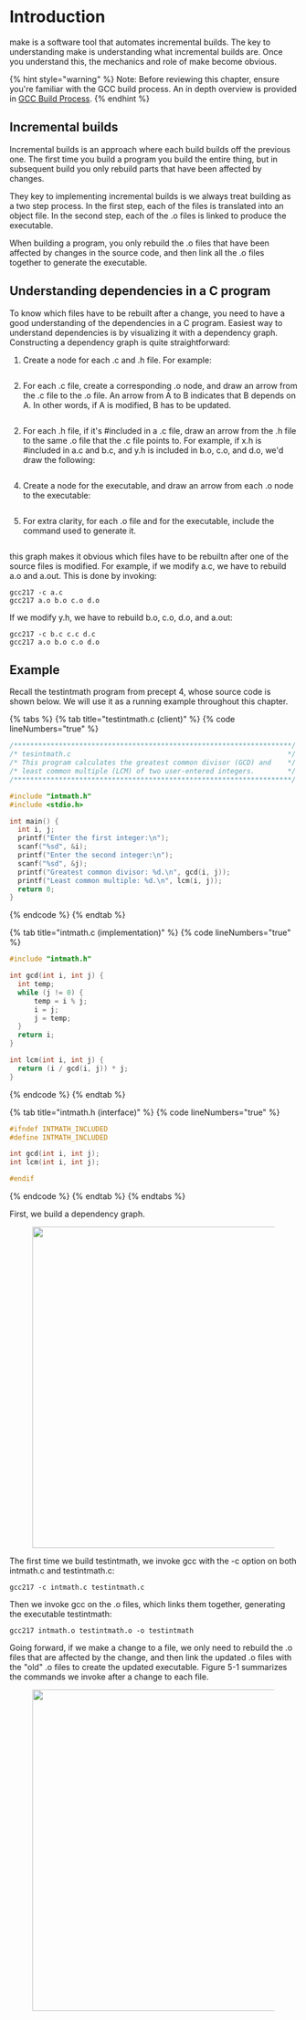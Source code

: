 # Introduction

make is a software tool that automates incremental builds. The key to understanding make is understanding what incremental builds are. Once you understand this, the mechanics and role of make become obvious.&#x20;

{% hint style="warning" %}
Note: Before reviewing this chapter, ensure you're familiar with the GCC build process. An in depth overview is provided in [GCC Build Process](broken-reference).
{% endhint %}

## Incremental builds

Incremental builds is an approach where each build builds off the previous one. The first time you build a program you build the entire thing, but in subsequent build you only rebuild parts that have been affected by changes.

They key to implementing incremental builds is we always treat building as a two step process. In the first step, each of the files is translated into an object file. In the second step, each of the .o files is linked to produce the executable.&#x20;

When building a program, you only rebuild the .o files that have been affected by changes in the source code, and then link all the .o files together to generate the executable.&#x20;

## Understanding dependencies in a C program

To know which files have to be rebuilt after a change, you need to have a good understanding of the dependencies in a C program. Easiest way to understand dependencies is by visualizing it with a dependency graph. Constructing a dependency graph is quite straightforward:

1. Create a node for each .c and .h file. For example:

<figure><img src="../.gitbook/assets/Group 92.png" alt=""><figcaption></figcaption></figure>

2. For each .c file, create a corresponding .o node, and draw an arrow from the .c file to the .o file. An arrow from A to B indicates that B depends on A. In other words, if A is modified, B has to be updated.

<figure><img src="../.gitbook/assets/Group 102 (2).png" alt=""><figcaption></figcaption></figure>

2. For each .h file, if it's #included in a .c file, draw an arrow from the .h file to the same .o file that the .c file points to. For example, if x.h is #included in a.c and b.c, and y.h is included in b.o, c.o, and d.o, we'd draw the following:

<figure><img src="../.gitbook/assets/Group 99.png" alt=""><figcaption></figcaption></figure>

4. Create a node for the executable, and draw an arrow from each .o node to the executable:&#x20;

<figure><img src="../.gitbook/assets/Group 100.png" alt=""><figcaption></figcaption></figure>

5. For extra clarity, for each .o file and for the executable, include the command used to generate it.&#x20;

<figure><img src="../.gitbook/assets/Group 111 (1).png" alt=""><figcaption></figcaption></figure>

this graph makes it obvious which files have to be rebuiltn after one of the source files is modified. For example, if we modify a.c, we have to rebuild a.o and a.out. This is done by invoking:

```
gcc217 -c a.c
gcc217 a.o b.o c.o d.o
```

If we modify y.h, we have to rebuild b.o, c.o, d.o, and a.out:

```
gcc217 -c b.c c.c d.c
gcc217 a.o b.o c.o d.o
```

## Example

Recall the testintmath program from precept 4, whose source code is shown below. We will use it as a running example throughout this chapter.&#x20;

{% tabs %}
{% tab title="testintmath.c (client)" %}
{% code lineNumbers="true" %}
```c
/********************************************************************/
/* tesintmath.c                                                     */
/* This program calculates the greatest common divisor (GCD) and    */
/* least common multiple (LCM) of two user-entered integers.        */
/********************************************************************/

#include "intmath.h"
#include <stdio.h>

int main() {
  int i, j;
  printf("Enter the first integer:\n");
  scanf("%sd", &i);
  printf("Enter the second integer:\n");
  scanf("%sd", &j);
  printf("Greatest common divisor: %d.\n", gcd(i, j));
  printf("Least common multiple: %d.\n", lcm(i, j));
  return 0;
}
```
{% endcode %}
{% endtab %}

{% tab title="intmath.c (implementation)" %}
{% code lineNumbers="true" %}
```c
#include "intmath.h"

int gcd(int i, int j) {   
  int temp;    
  while (j != 0) {
      temp = i % j;     
      i = j;     
      j = temp;   
  }  
  return i; 
}

int lcm(int i, int j) {   
  return (i / gcd(i, j)) * j; 
}
```
{% endcode %}
{% endtab %}

{% tab title="intmath.h (interface)" %}
{% code lineNumbers="true" %}
```c
#ifndef INTMATH_INCLUDED 
#define INTMATH_INCLUDED 

int gcd(int i, int j); 
int lcm(int i, int j); 

#endif
```
{% endcode %}
{% endtab %}
{% endtabs %}



First, we build a dependency graph.&#x20;

<figure><img src="../.gitbook/assets/Group 117.png" alt="" width="563"><figcaption></figcaption></figure>

The first time we build testintmath, we invoke gcc with the -c option on both intmath.c and testintmath.c:

```
gcc217 -c intmath.c testintmath.c 
```

Then we invoke gcc on the .o files, which links them together, generating the executable testintmath:

```
gcc217 intmath.o testintmath.o -o testintmath
```

Going forward, if we make a change to a file, we only need to rebuild the .o files that are affected by the change, and then link the updated .o files with the "old" .o files to create the updated executable. Figure 5-1 summarizes the commands we invoke after a change to each file.&#x20;



<figure><img src="../.gitbook/assets/Group 64 (2).png" alt="" width="563"><figcaption></figcaption></figure>
